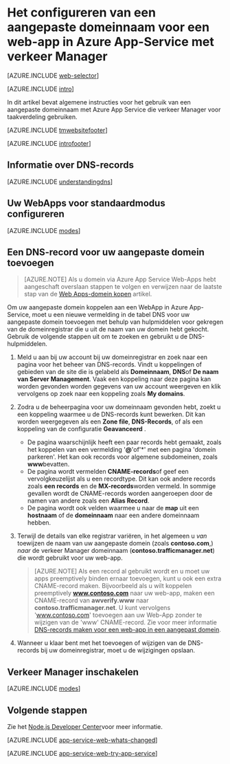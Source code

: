 <properties
    pageTitle="Een aangepaste domeinnaam voor een web-app configureren in Azure App Service die verkeer Manager voor taakverdeling wordt gebruikt."
    description="Een aangepaste domeinnaam gebruiken voor een een WebApp in Azure-Service voor App dat verkeer Manager voor taakverdeling bevat."
    services="app-service\web"
    documentationCenter=""
    authors="rmcmurray"
    manager="wpickett"
    editor=""/>

<tags
    ms.service="app-service-web"
    ms.workload="web"
    ms.tgt_pltfrm="na"
    ms.devlang="na"
    ms.topic="article"
    ms.date="09/20/2016"
    ms.author="robmcm"/>

# <a name="configuring-a-custom-domain-name-for-a-web-app-in-azure-app-service-using-traffic-manager"></a>Het configureren van een aangepaste domeinnaam voor een web-app in Azure App-Service met verkeer Manager

[AZURE.INCLUDE [web-selector](../../includes/websites-custom-domain-selector.md)]

[AZURE.INCLUDE [intro](../../includes/custom-dns-web-site-intro-traffic-manager.md)]

In dit artikel bevat algemene instructies voor het gebruik van een aangepaste domeinnaam met Azure App Service die verkeer Manager voor taakverdeling gebruiken.

[AZURE.INCLUDE [tmwebsitefooter](../../includes/custom-dns-web-site-traffic-manager-notes.md)]

[AZURE.INCLUDE [introfooter](../../includes/custom-dns-web-site-intro-notes.md)]

<a name="understanding-records"></a>
## <a name="understanding-dns-records"></a>Informatie over DNS-records

[AZURE.INCLUDE [understandingdns](../../includes/custom-dns-web-site-understanding-dns-traffic-manager.md)]

<a name="bkmk_configsharedmode"></a>
## <a name="configure-your-web-apps-for-standard-mode"></a>Uw WebApps voor standaardmodus configureren

[AZURE.INCLUDE [modes](../../includes/custom-dns-web-site-modes-traffic-manager.md)]

<a name="bkmk_configurecname"></a>
## <a name="add-a-dns-record-for-your-custom-domain"></a>Een DNS-record voor uw aangepaste domein toevoegen

> [AZURE.NOTE] Als u domein via Azure App Service Web-Apps hebt aangeschaft overslaan stappen te volgen en verwijzen naar de laatste stap van de [Web Apps-domein kopen](custom-dns-web-site-buydomains-web-app.md) artikel.

Om uw aangepaste domein koppelen aan een WebApp in Azure App-Service, moet u een nieuwe vermelding in de tabel DNS voor uw aangepaste domein toevoegen met behulp van hulpmiddelen voor gekregen van de domeinregistrar die u uit de naam van uw domein hebt gekocht. Gebruik de volgende stappen uit om te zoeken en gebruikt u de DNS-hulpmiddelen.

1. Meld u aan bij uw account bij uw domeinregistrar en zoek naar een pagina voor het beheer van DNS-records. Vindt u koppelingen of gebieden van de site die is gelabeld als **Domeinnaam**, **DNS**of **De naam van Server Management**. Vaak een koppeling naar deze pagina kan worden gevonden worden gegevens van uw account weergeven en klik vervolgens op zoek naar een koppeling zoals **My domains**.

1. Zodra u de beheerpagina voor uw domeinnaam gevonden hebt, zoekt u een koppeling waarmee u de DNS-records kunt bewerken. Dit kan worden weergegeven als een **Zone file**, **DNS-Records**, of als een koppeling van de configuratie **Geavanceerd** .

    * De pagina waarschijnlijk heeft een paar records hebt gemaakt, zoals het koppelen van een vermelding '**@**'of'\*' met een pagina 'domein parkeren'. Het kan ook records voor algemene subdomeinen, zoals **www**bevatten.
    * De pagina wordt vermelden **CNAME-records**of geef een vervolgkeuzelijst als u een recordtype. Dit kan ook andere records zoals **een records** en de **MX-records**worden vermeld. In sommige gevallen wordt de CNAME-records worden aangeroepen door de namen van andere zoals een **Alias Record**.
    * De pagina wordt ook velden waarmee u naar de **map** uit een **hostnaam** of de **domeinnaam** naar een andere domeinnaam hebben.

1. Terwijl de details van elke registrar variëren, in het algemeen u *van* toewijzen de naam van uw aangepaste domein (zoals **contoso.com**,) *naar* de verkeer Manager domeinnaam (**contoso.trafficmanager.net**) die wordt gebruikt voor uw web-app.

    > [AZURE.NOTE] Als een record al gebruikt wordt en u moet uw apps preemptively binden ernaar toevoegen, kunt u ook een extra CNAME-record maken. Bijvoorbeeld als u wilt koppelen preemptively **www.contoso.com** naar uw web-app, maken een CNAME-record van **awverify.www** naar **contoso.trafficmanager.net**. U kunt vervolgens 'www.contoso.com' toevoegen aan uw Web-App zonder te wijzigen van de 'www' CNAME-record. Zie voor meer informatie [DNS-records maken voor een web-app in een aangepast domein][CREATEDNS].

1. Wanneer u klaar bent met het toevoegen of wijzigen van de DNS-records bij uw domeinregistrar, moet u de wijzigingen opslaan.

<a name="enabledomain"></a>
## <a name="enable-traffic-manager"></a>Verkeer Manager inschakelen

[AZURE.INCLUDE [modes](../../includes/custom-dns-web-site-enable-on-traffic-manager.md)]

## <a name="next-steps"></a>Volgende stappen

Zie het [Node.js Developer Center](/develop/nodejs/)voor meer informatie.

[AZURE.INCLUDE [app-service-web-whats-changed](../../includes/app-service-web-whats-changed.md)]

[AZURE.INCLUDE [app-service-web-try-app-service](../../includes/app-service-web-try-app-service.md)]

<!-- URL List -->

[CREATEDNS]: ../dns/dns-web-sites-custom-domain.md
